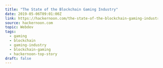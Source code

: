 ```yaml
---
title: "The State of the Blockchain Gaming Industry"
date: 2019-05-06T09:01:00Z
link: https://hackernoon.com/the-state-of-the-blockchain-gaming-industry-3d3445dc2ec?source=rss----3a8144eabfe3---4&utm_medium=RSS&utm_source=news.12bit.vn
source: hackernoon.com
topic: Webdev
tags:
  - gaming
  - blockchain
  - gaming-industry
  - blockchain-gaming
  - hackernoon-top-story
draft: false
---
```

